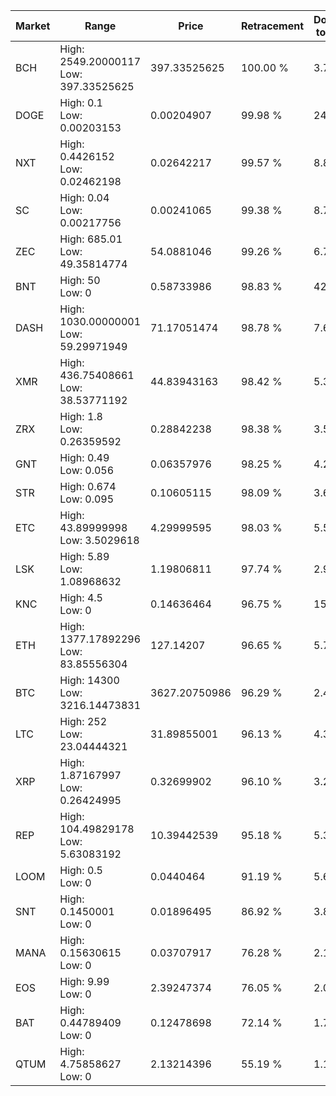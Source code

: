 | Market | Range | Price| Retracement | Doubles to 50% |
| --- | --- | --- | --- | --- |
| BCH | High: 2549.20000117<br />Low: 397.33525625 | 397.33525625 | 100.00 % | 3.71 |
| DOGE | High: 0.1<br />Low: 0.00203153 | 0.00204907 | 99.98 % | 24.90 |
| NXT | High: 0.4426152<br />Low: 0.02462198 | 0.02642217 | 99.57 % | 8.84 |
| SC | High: 0.04<br />Low: 0.00217756 | 0.00241065 | 99.38 % | 8.75 |
| ZEC | High: 685.01<br />Low: 49.35814774 | 54.0881046 | 99.26 % | 6.79 |
| BNT | High: 50<br />Low: 0 | 0.58733986 | 98.83 % | 42.56 |
| DASH | High: 1030.00000001<br />Low: 59.29971949 | 71.17051474 | 98.78 % | 7.65 |
| XMR | High: 436.75408661<br />Low: 38.53771192 | 44.83943163 | 98.42 % | 5.30 |
| ZRX | High: 1.8<br />Low: 0.26359592 | 0.28842238 | 98.38 % | 3.58 |
| GNT | High: 0.49<br />Low: 0.056 | 0.06357976 | 98.25 % | 4.29 |
| STR | High: 0.674<br />Low: 0.095 | 0.10605115 | 98.09 % | 3.63 |
| ETC | High: 43.89999998<br />Low: 3.5029618 | 4.29999595 | 98.03 % | 5.51 |
| LSK | High: 5.89<br />Low: 1.08968632 | 1.19806811 | 97.74 % | 2.91 |
| KNC | High: 4.5<br />Low: 0 | 0.14636464 | 96.75 % | 15.37 |
| ETH | High: 1377.17892296<br />Low: 83.85556304 | 127.14207 | 96.65 % | 5.75 |
| BTC | High: 14300<br />Low: 3216.14473831 | 3627.20750986 | 96.29 % | 2.41 |
| LTC | High: 252<br />Low: 23.04444321 | 31.89855001 | 96.13 % | 4.31 |
| XRP | High: 1.87167997<br />Low: 0.26424995 | 0.32699902 | 96.10 % | 3.27 |
| REP | High: 104.49829178<br />Low: 5.63083192 | 10.39442539 | 95.18 % | 5.30 |
| LOOM | High: 0.5<br />Low: 0 | 0.0440464 | 91.19 % | 5.68 |
| SNT | High: 0.1450001<br />Low: 0 | 0.01896495 | 86.92 % | 3.82 |
| MANA | High: 0.15630615<br />Low: 0 | 0.03707917 | 76.28 % | 2.11 |
| EOS | High: 9.99<br />Low: 0 | 2.39247374 | 76.05 % | 2.09 |
| BAT | High: 0.44789409<br />Low: 0 | 0.12478698 | 72.14 % | 1.79 |
| QTUM | High: 4.75858627<br />Low: 0 | 2.13214396 | 55.19 % | 1.12 |
